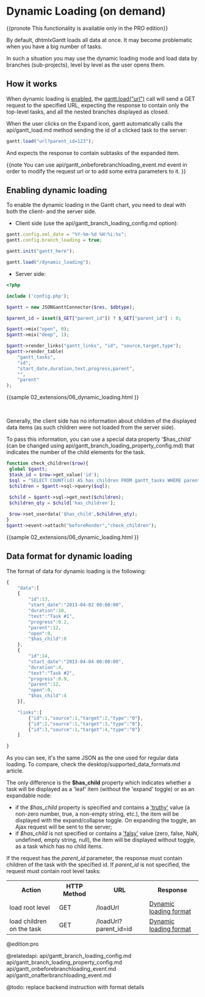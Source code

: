 Dynamic Loading (on demand)
=========================================

{{pronote This functionality is available only in the PRO edition}}

By default, dhtmlxGantt loads all data at once. It may become problematic when you have a big number of tasks.

In such a situation you may use the dynamic loading mode and load data by branches (sub-projects), level by level as the user opens them. 

How it works
----------------

When dynamic loading is [enabled](#enabledynload), the [gantt.load("url")](api/gantt_load.md) call will send a GET request to the specified URL, 
expecting the response to contain only the top-level tasks, and all the nested branches displayed as closed.

When the user clicks on the Expand icon, gantt automatically calls the api/gantt_load.md method sending the id of a clicked task to the server:

~~~js
gantt.load("url?parent_id=123");
~~~

And expects the response to contain subtasks of the expanded item.

{{note
You can use api/gantt_onbeforebranchloading_event.md event in order to modify the request url or to add some extra parameters to it.
}}

Enabling dynamic loading
----------------------

<span id="enabledynload">To enable the dynamic loading in the Gantt chart</span>, you need to deal with both the client- and the server side.

- Client side (use the api/gantt_branch_loading_config.md option):

~~~js
gantt.config.xml_date = "%Y-%m-%d %H:%i:%s";
gantt.config.branch_loading = true;

gantt.init("gantt_here");

gantt.load("/dynamic_loading");
~~~

- Server side:

~~~php
<?php

include ('config.php');

$gantt = new JSONGanttConnector($res, $dbtype);

$parent_id = isset($_GET["parent_id"]) ? $_GET["parent_id"] : 0;

$gantt->mix("open", 0);
$gantt->mix("deep", 1);

$gantt->render_links("gantt_links", "id", "source,target,type");
$gantt->render_table(
	"gantt_tasks",
    "id",
    "start_date,duration,text,progress,parent",
    "", 
    "parent"
);
~~~
	
{{sample
02_extensions/06_dynamic_loading.html
}}

<br>

Generally, the client side has no information about children of the displayed data items (as such children were not loaded from the server side). 

To pass this information, you can use a special data property '$has_child' (can be changed using api/gantt_branch_loading_property_config.md) that indicates the number of the child elements for the task.

~~~php
function check_children($row){
 global $gantt;
 $task_id = $row->get_value('id');
 $sql = "SELECT COUNT(id) AS has_children FROM gantt_tasks WHERE parent='{$task_id}'";
 $children = $gantt->sql->query($sql);
    
 $child = $gantt->sql->get_next($children);
 $children_qty = $child['has_children'];

 $row->set_userdata('$has_child',$children_qty);
}
$gantt->event->attach("beforeRender","check_children");
~~~

{{sample
02_extensions/06_dynamic_loading.html
}}


Data format for dynamic loading 
-----------------------

The format of data for dynamic loading is the following:

~~~js
{
	"data":[
	{
		"id":13,
		"start_date":"2013-04-02 00:00:00",
		"duration":10,
		"text":"Task #1",
		"progress":0.2,
		"parent":12,
		"open":0,
		"$has_child":0
	},
	{
		"id":14,
		"start_date":"2013-04-04 00:00:00",
		"duration":4,
		"text":"Task #2",
		"progress":0.9,
		"parent":12,
		"open":0,
		"$has_child":4
	}],

	"links":[
		{"id":1,"source":1,"target":2,"type":"0"},
		{"id":2,"source":1,"target":3,"type":"0"},
		{"id":3,"source":1,"target":4,"type":"0"}
	]

}
~~~

As you can see, it's the same JSON as the one used for regular data loading. To compare, check the desktop/supported_data_formats.md article.

The only difference is the **$has_child** property which indicates whether a task will be displayed as a 'leaf' item (without the 'expand' toggle) or as an expandable node:

- if the *$has_child* property is specified and contains a ['truthy'](https://developer.mozilla.org/en-US/docs/Glossary/Truthy) value (a non-zero number, true, a non-empty string, etc.),
the item will be displayed with the expand/collapse toggle. On expanding the toggle, an Ajax request will be sent to the server;
- if *$has_child* is not specified or contains a ['falsy'](https://developer.mozilla.org/en-US/docs/Glossary/Falsy) value (zero, false, NaN, undefined, empty string, null),
the item will be displayed without toggle, as a task which has no child items.

If the request has the *parent_id* parameter, the response must contain children of the task with the specified id. If *parent_id* is not specified, the request must contain root level tasks:

<table class="dp_table">
	<tr>
    	<th><b>Action</b></th><th><b>HTTP Method</b></th><th><b>URL</b></th><th><b>Response</b></th>
    </tr>
	<tr>
    	<td>load root level</td>
		<td>GET</td>
        <td>/loadUrl</td>
        <td><a href="#dynamicloadingformatofdata">Dynamic loading format</a></td>
	</tr>
    <tr>
		<td>load children on the task</td>
		<td>GET</td>
        <td>/loadUrl?parent_id=id</td>
        <td><a href="#dynamicloadingformatofdata">Dynamic loading format</a></td>
    </tr>

</table>


@edition:pro

@relatedapi:
	api/gantt_branch_loading_config.md
	api/gantt_branch_loading_property_config.md
	api/gantt_onbeforebranchloading_event.md
	api/gantt_onafterbranchloading_event.md

@todo:
   replace backend instruction with format details